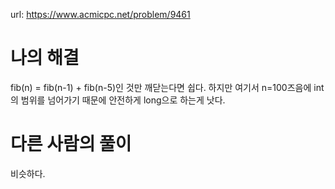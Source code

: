 url: https://www.acmicpc.net/problem/9461

# 나의 해결

fib(n) = fib(n-1) + fib(n-5)인 것만 깨닫는다면 쉽다. 하지만 여기서 n=100즈음에 int의 범위를 넘어가기 때문에 안전하게 long으로 하는게 낫다.

# 다른 사람의 풀이

비슷하다.

